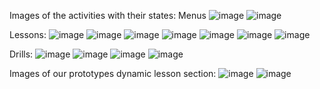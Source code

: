 Images of the activities with their states:
Menus
![image](https://github.com/user-attachments/assets/35dc77d0-2a1e-4dc1-829f-f1d62b8a0676)
![image](https://github.com/user-attachments/assets/d16477e2-ade7-4285-9d16-36fe96df266f)

Lessons:
![image](https://github.com/user-attachments/assets/ea8e78b1-33b7-49a3-9992-59ee47e91a2a)
![image](https://github.com/user-attachments/assets/5cbc5c49-ce5e-4031-b78f-c8dc5a1dba8c)
![image](https://github.com/user-attachments/assets/f61c3439-7d4d-4fdf-9b4c-3e0a571f198d)
![image](https://github.com/user-attachments/assets/49bca28f-25ee-4271-96eb-2a66e8fcfecd)
![image](https://github.com/user-attachments/assets/15ae9ff8-5f2f-41f0-a28b-6daaed7d517a)
![image](https://github.com/user-attachments/assets/02eb5328-c5b4-48d3-aec9-346db48b713a)
![image](https://github.com/user-attachments/assets/1d8fd786-77d8-4d9d-be18-cb847bf3f630)

Drills:
![image](https://github.com/user-attachments/assets/aac2014c-d52c-4192-92ef-28b7e8f5898a)
![image](https://github.com/user-attachments/assets/83f9f380-6a07-438f-871e-195f57f4ce90)
![image](https://github.com/user-attachments/assets/1d396605-6239-4dfc-8f8c-06a064d16160)
![image](https://github.com/user-attachments/assets/2c7ebaaa-2300-48cf-86c5-2435588e4679)

Images of our prototypes dynamic lesson section:
![image](https://github.com/user-attachments/assets/9649183c-0df3-466f-a184-4033c63aacc2)
![image](https://github.com/user-attachments/assets/bb429816-21c1-4b15-bc60-99774c0b39a6)
